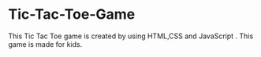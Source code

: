 # Tic-Tac-Toe-Game
This Tic Tac Toe game is created by using HTML,CSS and JavaScript .  This game is  made for kids.
